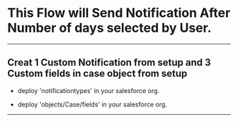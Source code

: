 
# This Flow will Send Notification After Number of days selected by User.  
---
## Creat 1 Custom Notification from setup and 3 Custom fields in case object from setup

- deploy 'notificationtypes' in your salesforce org.

- deploy 'objects/Case/fields' in your salesforce org.
---
